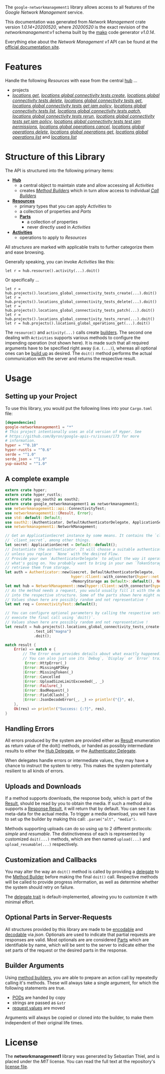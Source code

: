 <!---
DO NOT EDIT !
This file was generated automatically from 'src/mako/api/README.md.mako'
DO NOT EDIT !
-->
The `google-networkmanagement1` library allows access to all features of the *Google Network Management* service.

This documentation was generated from *Network Management* crate version *1.0.14+20200520*, where *20200520* is the exact revision of the *networkmanagement:v1* schema built by the [mako](http://www.makotemplates.org/) code generator *v1.0.14*.

Everything else about the *Network Management* *v1* API can be found at the
[official documentation site](https://cloud.google.com/).
# Features

Handle the following *Resources* with ease from the central [hub](https://docs.rs/google-networkmanagement1/1.0.14+20200520/google_networkmanagement1/NetworkManagement) ... 

* projects
 * [*locations get*](https://docs.rs/google-networkmanagement1/1.0.14+20200520/google_networkmanagement1/api::ProjectLocationGetCall), [*locations global connectivity tests create*](https://docs.rs/google-networkmanagement1/1.0.14+20200520/google_networkmanagement1/api::ProjectLocationGlobalConnectivityTestCreateCall), [*locations global connectivity tests delete*](https://docs.rs/google-networkmanagement1/1.0.14+20200520/google_networkmanagement1/api::ProjectLocationGlobalConnectivityTestDeleteCall), [*locations global connectivity tests get*](https://docs.rs/google-networkmanagement1/1.0.14+20200520/google_networkmanagement1/api::ProjectLocationGlobalConnectivityTestGetCall), [*locations global connectivity tests get iam policy*](https://docs.rs/google-networkmanagement1/1.0.14+20200520/google_networkmanagement1/api::ProjectLocationGlobalConnectivityTestGetIamPolicyCall), [*locations global connectivity tests list*](https://docs.rs/google-networkmanagement1/1.0.14+20200520/google_networkmanagement1/api::ProjectLocationGlobalConnectivityTestListCall), [*locations global connectivity tests patch*](https://docs.rs/google-networkmanagement1/1.0.14+20200520/google_networkmanagement1/api::ProjectLocationGlobalConnectivityTestPatchCall), [*locations global connectivity tests rerun*](https://docs.rs/google-networkmanagement1/1.0.14+20200520/google_networkmanagement1/api::ProjectLocationGlobalConnectivityTestRerunCall), [*locations global connectivity tests set iam policy*](https://docs.rs/google-networkmanagement1/1.0.14+20200520/google_networkmanagement1/api::ProjectLocationGlobalConnectivityTestSetIamPolicyCall), [*locations global connectivity tests test iam permissions*](https://docs.rs/google-networkmanagement1/1.0.14+20200520/google_networkmanagement1/api::ProjectLocationGlobalConnectivityTestTestIamPermissionCall), [*locations global operations cancel*](https://docs.rs/google-networkmanagement1/1.0.14+20200520/google_networkmanagement1/api::ProjectLocationGlobalOperationCancelCall), [*locations global operations delete*](https://docs.rs/google-networkmanagement1/1.0.14+20200520/google_networkmanagement1/api::ProjectLocationGlobalOperationDeleteCall), [*locations global operations get*](https://docs.rs/google-networkmanagement1/1.0.14+20200520/google_networkmanagement1/api::ProjectLocationGlobalOperationGetCall), [*locations global operations list*](https://docs.rs/google-networkmanagement1/1.0.14+20200520/google_networkmanagement1/api::ProjectLocationGlobalOperationListCall) and [*locations list*](https://docs.rs/google-networkmanagement1/1.0.14+20200520/google_networkmanagement1/api::ProjectLocationListCall)




# Structure of this Library

The API is structured into the following primary items:

* **[Hub](https://docs.rs/google-networkmanagement1/1.0.14+20200520/google_networkmanagement1/NetworkManagement)**
    * a central object to maintain state and allow accessing all *Activities*
    * creates [*Method Builders*](https://docs.rs/google-networkmanagement1/1.0.14+20200520/google_networkmanagement1/client::MethodsBuilder) which in turn
      allow access to individual [*Call Builders*](https://docs.rs/google-networkmanagement1/1.0.14+20200520/google_networkmanagement1/client::CallBuilder)
* **[Resources](https://docs.rs/google-networkmanagement1/1.0.14+20200520/google_networkmanagement1/client::Resource)**
    * primary types that you can apply *Activities* to
    * a collection of properties and *Parts*
    * **[Parts](https://docs.rs/google-networkmanagement1/1.0.14+20200520/google_networkmanagement1/client::Part)**
        * a collection of properties
        * never directly used in *Activities*
* **[Activities](https://docs.rs/google-networkmanagement1/1.0.14+20200520/google_networkmanagement1/client::CallBuilder)**
    * operations to apply to *Resources*

All *structures* are marked with applicable traits to further categorize them and ease browsing.

Generally speaking, you can invoke *Activities* like this:

```Rust,ignore
let r = hub.resource().activity(...).doit()
```

Or specifically ...

```ignore
let r = hub.projects().locations_global_connectivity_tests_create(...).doit()
let r = hub.projects().locations_global_connectivity_tests_delete(...).doit()
let r = hub.projects().locations_global_connectivity_tests_patch(...).doit()
let r = hub.projects().locations_global_connectivity_tests_rerun(...).doit()
let r = hub.projects().locations_global_operations_get(...).doit()
```

The `resource()` and `activity(...)` calls create [builders][builder-pattern]. The second one dealing with `Activities` 
supports various methods to configure the impending operation (not shown here). It is made such that all required arguments have to be 
specified right away (i.e. `(...)`), whereas all optional ones can be [build up][builder-pattern] as desired.
The `doit()` method performs the actual communication with the server and returns the respective result.

# Usage

## Setting up your Project

To use this library, you would put the following lines into your `Cargo.toml` file:

```toml
[dependencies]
google-networkmanagement1 = "*"
# This project intentionally uses an old version of Hyper. See
# https://github.com/Byron/google-apis-rs/issues/173 for more
# information.
hyper = "^0.10"
hyper-rustls = "^0.6"
serde = "^1.0"
serde_json = "^1.0"
yup-oauth2 = "^1.0"
```

## A complete example

```Rust
extern crate hyper;
extern crate hyper_rustls;
extern crate yup_oauth2 as oauth2;
extern crate google_networkmanagement1 as networkmanagement1;
use networkmanagement1::api::ConnectivityTest;
use networkmanagement1::{Result, Error};
use std::default::Default;
use oauth2::{Authenticator, DefaultAuthenticatorDelegate, ApplicationSecret, MemoryStorage};
use networkmanagement1::NetworkManagement;

// Get an ApplicationSecret instance by some means. It contains the `client_id` and 
// `client_secret`, among other things.
let secret: ApplicationSecret = Default::default();
// Instantiate the authenticator. It will choose a suitable authentication flow for you, 
// unless you replace  `None` with the desired Flow.
// Provide your own `AuthenticatorDelegate` to adjust the way it operates and get feedback about 
// what's going on. You probably want to bring in your own `TokenStorage` to persist tokens and
// retrieve them from storage.
let auth = Authenticator::new(&secret, DefaultAuthenticatorDelegate,
                              hyper::Client::with_connector(hyper::net::HttpsConnector::new(hyper_rustls::TlsClient::new())),
                              <MemoryStorage as Default>::default(), None);
let mut hub = NetworkManagement::new(hyper::Client::with_connector(hyper::net::HttpsConnector::new(hyper_rustls::TlsClient::new())), auth);
// As the method needs a request, you would usually fill it with the desired information
// into the respective structure. Some of the parts shown here might not be applicable !
// Values shown here are possibly random and not representative !
let mut req = ConnectivityTest::default();

// You can configure optional parameters by calling the respective setters at will, and
// execute the final call using `doit()`.
// Values shown here are possibly random and not representative !
let result = hub.projects().locations_global_connectivity_tests_create(req, "parent")
             .test_id("magna")
             .doit();

match result {
    Err(e) => match e {
        // The Error enum provides details about what exactly happened.
        // You can also just use its `Debug`, `Display` or `Error` traits
         Error::HttpError(_)
        |Error::MissingAPIKey
        |Error::MissingToken(_)
        |Error::Cancelled
        |Error::UploadSizeLimitExceeded(_, _)
        |Error::Failure(_)
        |Error::BadRequest(_)
        |Error::FieldClash(_)
        |Error::JsonDecodeError(_, _) => println!("{}", e),
    },
    Ok(res) => println!("Success: {:?}", res),
}

```
## Handling Errors

All errors produced by the system are provided either as [Result](https://docs.rs/google-networkmanagement1/1.0.14+20200520/google_networkmanagement1/client::Result) enumeration as return value of
the doit() methods, or handed as possibly intermediate results to either the 
[Hub Delegate](https://docs.rs/google-networkmanagement1/1.0.14+20200520/google_networkmanagement1/client::Delegate), or the [Authenticator Delegate](https://docs.rs/yup-oauth2/*/yup_oauth2/trait.AuthenticatorDelegate.html).

When delegates handle errors or intermediate values, they may have a chance to instruct the system to retry. This 
makes the system potentially resilient to all kinds of errors.

## Uploads and Downloads
If a method supports downloads, the response body, which is part of the [Result](https://docs.rs/google-networkmanagement1/1.0.14+20200520/google_networkmanagement1/client::Result), should be
read by you to obtain the media.
If such a method also supports a [Response Result](https://docs.rs/google-networkmanagement1/1.0.14+20200520/google_networkmanagement1/client::ResponseResult), it will return that by default.
You can see it as meta-data for the actual media. To trigger a media download, you will have to set up the builder by making
this call: `.param("alt", "media")`.

Methods supporting uploads can do so using up to 2 different protocols: 
*simple* and *resumable*. The distinctiveness of each is represented by customized 
`doit(...)` methods, which are then named `upload(...)` and `upload_resumable(...)` respectively.

## Customization and Callbacks

You may alter the way an `doit()` method is called by providing a [delegate](https://docs.rs/google-networkmanagement1/1.0.14+20200520/google_networkmanagement1/client::Delegate) to the 
[Method Builder](https://docs.rs/google-networkmanagement1/1.0.14+20200520/google_networkmanagement1/client::CallBuilder) before making the final `doit()` call. 
Respective methods will be called to provide progress information, as well as determine whether the system should 
retry on failure.

The [delegate trait](https://docs.rs/google-networkmanagement1/1.0.14+20200520/google_networkmanagement1/client::Delegate) is default-implemented, allowing you to customize it with minimal effort.

## Optional Parts in Server-Requests

All structures provided by this library are made to be [encodable](https://docs.rs/google-networkmanagement1/1.0.14+20200520/google_networkmanagement1/client::RequestValue) and 
[decodable](https://docs.rs/google-networkmanagement1/1.0.14+20200520/google_networkmanagement1/client::ResponseResult) via *json*. Optionals are used to indicate that partial requests are responses 
are valid.
Most optionals are are considered [Parts](https://docs.rs/google-networkmanagement1/1.0.14+20200520/google_networkmanagement1/client::Part) which are identifiable by name, which will be sent to 
the server to indicate either the set parts of the request or the desired parts in the response.

## Builder Arguments

Using [method builders](https://docs.rs/google-networkmanagement1/1.0.14+20200520/google_networkmanagement1/client::CallBuilder), you are able to prepare an action call by repeatedly calling it's methods.
These will always take a single argument, for which the following statements are true.

* [PODs][wiki-pod] are handed by copy
* strings are passed as `&str`
* [request values](https://docs.rs/google-networkmanagement1/1.0.14+20200520/google_networkmanagement1/client::RequestValue) are moved

Arguments will always be copied or cloned into the builder, to make them independent of their original life times.

[wiki-pod]: http://en.wikipedia.org/wiki/Plain_old_data_structure
[builder-pattern]: http://en.wikipedia.org/wiki/Builder_pattern
[google-go-api]: https://github.com/google/google-api-go-client

# License
The **networkmanagement1** library was generated by Sebastian Thiel, and is placed 
under the *MIT* license.
You can read the full text at the repository's [license file][repo-license].

[repo-license]: https://github.com/Byron/google-apis-rsblob/master/LICENSE.md
